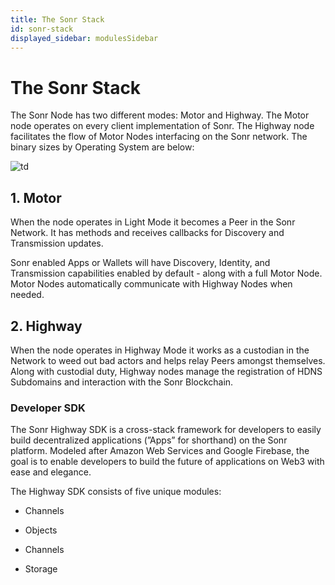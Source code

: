 ```yaml
---
title: The Sonr Stack
id: sonr-stack
displayed_sidebar: modulesSidebar
---
```

# The Sonr Stack
The Sonr Node has two different modes: Motor and Highway. The Motor node operates on every client implementation of Sonr.  The Highway node facilitates the flow of Motor Nodes interfacing on the Sonr network. The binary sizes by Operating System are below:

![td](https://archbee-image-uploads.s3.amazonaws.com/YigsjtwFFq_eX7dhChoeN/UplhsgArEk5gSYM7YpuQx_bdfc32b-7.png)

## 1. Motor

When the node operates in Light Mode it becomes a Peer in the Sonr Network. It has methods and receives callbacks for Discovery and Transmission updates.

Sonr enabled Apps or Wallets will have Discovery, Identity, and Transmission capabilities enabled by default - along with a full Motor Node. Motor Nodes automatically communicate with Highway Nodes when needed.

## 2. Highway

When the node operates in Highway Mode it works as a custodian in the Network to weed out bad actors and helps relay Peers amongst themselves. Along with custodial duty, Highway nodes manage the registration of HDNS Subdomains and interaction with the Sonr Blockchain.


<!--
[ts]("https://www.figma.com/file/gL4iAj7V42JSAsTxUE6J4G/Highway-SDK-Topology?node-id=0%3A1") -->



### Developer SDK

The Sonr Highway SDK is a cross-stack framework for developers to easily build decentralized applications (”Apps” for shorthand) on the Sonr platform. Modeled after Amazon Web Services and Google Firebase, the goal is to enable developers to build the future of applications on Web3 with ease and elegance.

The Highway SDK consists of five unique modules:

*   Channels

*   Objects

*   Channels

*   Storage

